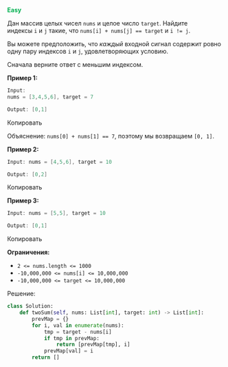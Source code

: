 <span style="color:rgb(0, 176, 80)">**Easy**</span>

Дан массив целых чисел `nums` и целое число `target`. Найдите индексы `i` и `j` такие, что `nums[i] + nums[j] == target` и `i != j`.

Вы можете предположить, что _каждый_ входной сигнал содержит ровно одну пару индексов `i` и `j`, удовлетворяющих условию.

Сначала верните ответ с меньшим индексом.

**Пример 1:**

```java
Input: 
nums = [3,4,5,6], target = 7

Output: [0,1]
```

Копировать

Объяснение: `nums[0] + nums[1] == 7`, поэтому мы возвращаем `[0, 1]`.

**Пример 2:**

```java
Input: nums = [4,5,6], target = 10

Output: [0,2]
```

Копировать

**Пример 3:**

```java
Input: nums = [5,5], target = 10

Output: [0,1]
```

Копировать

**Ограничения:**

- `2 <= nums.length <= 1000`
- `-10,000,000 <= nums[i] <= 10,000,000`
- `-10,000,000 <= target <= 10,000,000`


Решение:

```python
class Solution:
    def twoSum(self, nums: List[int], target: int) -> List[int]:
        prevMap = {}
        for i, val in enumerate(nums):
            tmp = target - nums[i]
            if tmp in prevMap:
                return [prevMap[tmp], i]
            prevMap[val] = i
        return []
```